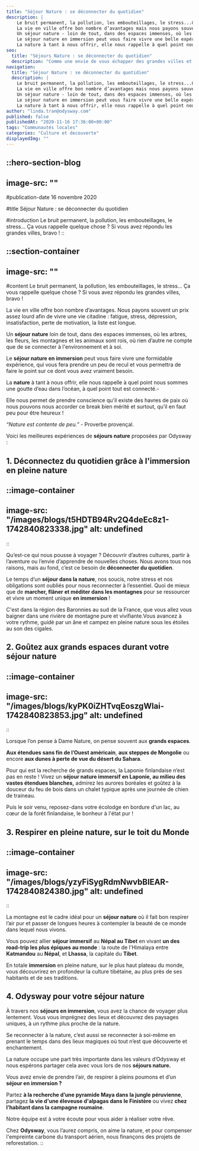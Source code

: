```yaml
---
title: "Séjour Nature : se déconnecter du quotidien"
description: |
    Le bruit permanent, la pollution, les embouteillages, le stress...Ça vous rappelle quelque chose ? Si vous avez répondu les grandes villes, bravo !
    La vie en ville offre bon nombre d’avantages mais nous payons souvent un prix assez lourd afin de vivre une vie citadine - fatigue, stress, dépression, insatisfaction, perte de motivation, la liste est longue.
    Un séjour nature - loin de tout, dans des espaces immenses, où les arbres, les fleurs, les montagnes et les animaux sont roi, où rien d’autre ne compte que de se connecter à l'environnement et à soi.
    Le séjour nature en immersion peut vous faire vivre une belle expérience, qui vous fera prendre un peu de recul et de faire le point sur ce dont vous avez vraiment besoin.
    La nature à tant à nous offrir, elle nous rappelle à quel point nous sommes une goutte d’eau dans l’océan, à quel point tout est connecté, qu’il existe des havres de paix où nous pouvons nous accorder ce break bien mérité et surtout, qu’il en faut peu pour être heureux !
seo:
  title: "Séjours Nature : se déconnecter du quotidien"
  description: "Comme une envie de vous échapper des grandes villes et de vous reconnecter à la source, aux grands espaces et à la nature ? On vous donne la clé des champs !"
navigation:
  title: "Séjour Nature : se déconnecter du quotidien"
  description: |
    Le bruit permanent, la pollution, les embouteillages, le stress...Ça vous rappelle quelque chose ? Si vous avez répondu les grandes villes, bravo !
    La vie en ville offre bon nombre d’avantages mais nous payons souvent un prix assez lourd afin de vivre une vie citadine - fatigue, stress, dépression, insatisfaction, perte de motivation, la liste est longue.
    Un séjour nature - loin de tout, dans des espaces immenses, où les arbres, les fleurs, les montagnes et les animaux sont roi, où rien d’autre ne compte que de se connecter à l'environnement et à soi.
    Le séjour nature en immersion peut vous faire vivre une belle expérience, qui vous fera prendre un peu de recul et de faire le point sur ce dont vous avez vraiment besoin.
    La nature à tant à nous offrir, elle nous rappelle à quel point nous sommes une goutte d’eau dans l’océan, à quel point tout est connecté, qu’il existe des havres de paix où nous pouvons nous accorder ce break bien mérité et surtout, qu’il en faut peu pour être heureux !
author: "linda.tran@odysway.com"
published: false
publishedAt: "2020-11-16 17:36:00+00:00"
tags: "Communautés locales"
categories: "Culture et decouverte"
displayedImg: ""
---
```


::hero-section-blog
---
image-src: ""
---
#publication-date
16 novembre 2020

#title
Séjour Nature : se déconnecter du quotidien

#introduction
Le bruit permanent, la pollution, les embouteillages, le stress… Ça vous rappelle quelque chose ? Si vous avez répondu les grandes villes, bravo !
::

::section-container
---
image-src: ""
---
#content
Le bruit permanent, la pollution, les embouteillages, le stress… Ça vous rappelle quelque chose ? Si vous avez répondu les grandes villes, bravo !

La vie en ville offre bon nombre d’avantages. Nous payons souvent un prix assez lourd afin de vivre une vie citadine : fatigue, stress, dépression, insatisfaction, perte de motivation, la liste est longue.

Un **séjour nature** loin de tout, dans des espaces immenses, où les arbres, les fleurs, les montagnes et les animaux sont rois, où rien d’autre ne compte que de se connecter à l'environnement et à soi.

Le **séjour nature en immersion** peut vous faire vivre une formidable expérience, qui vous fera prendre un peu de recul et vous permettra de faire le point sur ce dont vous avez vraiment besoin.

La **nature** à tant à nous offrir, elle nous rappelle à quel point nous sommes une goutte d’eau dans l’océan, à quel point tout est connecté.-

Elle nous permet de prendre conscience qu'il existe des havres de paix où nous pouvons nous accorder ce break bien mérité et surtout, qu’il en faut peu pour être heureux !

_“Nature est contente de peu.”_ - Proverbe provençal.

Voici les meilleures expériences de **séjours nature** proposées par Odysway :

## **1\. Déconnectez du quotidien grâce à l'immersion en pleine nature**

::image-container
---
image-src: "/images/blogs/t5HDTB94Rv2Q4deEc8z1-1742840823338.jpg"
alt: undefined
---
::

Qu’est-ce qui nous pousse à voyager ? Découvrir d’autres cultures, partir à l’aventure ou l’envie d’apprendre de nouvelles choses. Nous avons tous nos raisons, mais au fond, c’est ce besoin de **déconnecter du quotidien**.

Le temps d’un **séjour dans la nature**, nos soucis, notre stress et nos obligations sont oubliés pour nous reconnecter à l’essentiel. Quoi de mieux que de **marcher, flâner et méditer dans les montagnes** pour se ressourcer et vivre un moment unique **en immersion** !

C'est dans la région des Baronnies au sud de la France, que vous allez vous baigner dans une rivière de montagne pure et vivifiante.Vous avancez à votre rythme, guidé par un âne et campez en pleine nature sous les étoiles au son des cigales.

## 2\. Goûtez aux grands espaces durant votre séjour nature

::image-container
---
image-src: "/images/blogs/kyPK0iZHTvqEoszgWlai-1742840823853.jpg"
alt: undefined
---
::

Lorsque l’on pense à Dame Nature, on pense souvent aux **grands espaces**.

**Aux étendues sans fin de l’Ouest américain**, **aux steppes de Mongolie** ou encore **aux dunes à perte de vue du désert du Sahara**.

Pour qui est la recherche de grands espaces, la Laponie finlandaise n’est pas en reste ! Vivez un **séjour nature immersif** **en Laponie, au milieu des vastes étendues blanches,** admirez les aurores boréales et goûtez à la douceur du feu de bois dans un chalet typique après une journée de chien de traineau. 

Puis le soir venu, reposez-dans votre écolodge en bordure d'un lac, au cœur de la forêt finlandaise, le bonheur à l'état pur !

## 3\. Respirer en pleine nature, sur le toit du Monde

::image-container
---
image-src: "/images/blogs/yzyFiSygRdmNwvbBlEAR-1742840824380.jpg"
alt: undefined
---
::

La montagne est le cadre idéal pour un **séjour nature** où il fait bon respirer l’air pur et passer de longues heures à contempler la beauté de ce monde dans lequel nous vivons.

Vous pouvez allier **séjour immersif** au **Népal au Tibet** en vivant **un des road-trip les plus épiques au monde** : la route de l'Himalaya entre **Katmandou** au **Népal**, et **Lhassa**, la capitale du **Tibet**. 

En totale **immersion** en pleine nature, sur le plus haut plateau du monde, vous découvrirez en profondeur la culture tibétaine, au plus près de ses habitants et de ses traditions. 

## 4\. Odysway pour votre séjour nature

À travers nos **séjours en immersion**, vous avez la chance de voyager plus lentement. Vous vous imprégnez des lieux et découvrez des paysages uniques, à un rythme plus proche de la nature. 

Se reconnecter à la nature, c’est aussi se reconnecter à soi-même en prenant le temps dans des lieux magiques où tout n’est que découverte et enchantement.

La nature occupe une part très importante dans les valeurs d’Odysway et nous espérons partager cela avec vous lors de nos **séjours nature.**

Vous avez envie de prendre l’air, de respirer à pleins poumons et d’un **séjour en immersion ?**

Partez **à la recherche d’une pyramide Maya dans la jungle péruvienne**, partagez **la vie d'une éleveuse d'alpagas dans le Finistère** ou vivez **chez l’habitant dans la campagne roumaine**. 

Notre équipe est à votre écoute pour vous aider à réaliser votre rêve.

Chez **Odysway**, vous l’aurez compris, on aime la nature, et pour compenser l'empreinte carbone du transport aérien, nous finançons des projets de reforestation.
::
